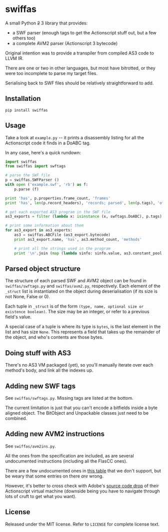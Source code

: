 # swiffas

A small Python ~~2~~ 3 library that provides:

* a SWF parser (enough tags to get the Actionscript stuff out, but a few others too)
* a complete AVM2 parser (Actionscript 3 bytecode)

Original intention was to provide a transpiler from compiled AS3 code to LLVM IR. 

There are one or two in other languages, but most have bitrotted, or they were too incomplete to parse my target files.

Serialising back to SWF files should be relatively straightforward to add.

## Installation

    pip install swiffas

## Usage

Take a look at `example.py` -- it prints a disassembly listing for all the Actionscript code it finds in a DoABC tag.

In any case, here's a quick rundown:

```python
import swiffas
from swiffas import swftags

# parse the SWF file
p = swiffas.SWFParser ()
with open ('example.swf', 'rb') as f:
    p.parse (f)

print 'has', p.properties.frame_count, 'frames'
print 'has', len(p.record_headers), 'records; parsed', len(p.tags), 'of them'

# get each exported AS3 program in the SWF file
as3_exports = filter (lambda x: isinstance (x, swftags.DoABC), p.tags)

# print some information about them
for as3_export in as3_exports:
    as3 = swiffas.ABCFile (as3_export.bytecode)
    print as3_export.name, 'has', as3.method_count, 'methods'

    # print all the strings used in the program
    print '\n'.join (map (lambda sinfo: sinfo.value, as3.constant_pool.strings))
```

## Parsed object structure

The structure of each parsed SWF and AVM2 object can be found in `swiffas/swftags.py` and `swiffas/avm2.py`, respectively. Each element of the `_struct` list is instantiated on the object during deserialisation (if its size is not None, False or 0).

Each tuple in `_struct` is of the form `(type, name, optional size or existence boolean)`. The size may be an integer, or refer to a previous field's value.

A special case of a tuple is where its type is `bytes`, is the last element in the list and has size `None`. This represents a field that takes up the remainder of the object, and who's contents are those bytes.

## Doing stuff with AS3

There's no AS3 VM packaged (yet), so you'll manually iterate over each method's body, and link all the indexes up.

## Adding new SWF tags

See `swiffas/swftags.py`. Missing tags are listed at the bottom. 

The current limitation is just that you can't encode a bitfields inside a byte aligned object. The BitObject and Unpackable classes just need to be combined.

## Adding new AVM2 instructions

See `swiffas/avm2ins.py`. 

All the ones from the specification are included, as are several undocumented instructions (including all the FlasCC ones).

There are a few undocumented ones in [this table](https://www.free-decompiler.com/flash/docs/as3_pcode_instructions.en.html) that we don't support, but be weary that some entries on there *are* wrong. 

However, it's better to cross check with Adobe's [source code drop](https://github.com/adobe/avmplus) of their Actionscript virtual machine (downside being you have to navigate through lots of cruft to get what you want).

## License 

Released under the MIT license. Refer to `LICENSE` for complete license text.

